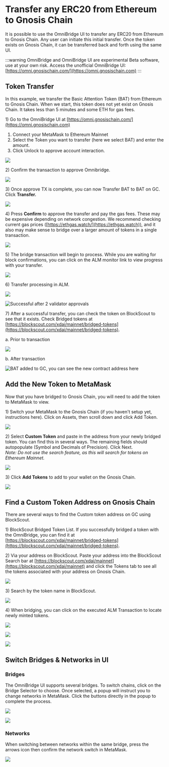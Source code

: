 ---
---

# Transfer any ERC20 from Ethereum to Gnosis Chain

It is possible to use the OmniBridge UI to transfer any ERC20 from Ethereum to Gnosis Chain. Any user can initiate this initial transfer. Once the token exists on Gnosis Chain, it can be transferred back and forth using the same UI.

:::warning
OmniBridge and OmniBridge UI are experimental Beta software, use at your own risk. Access the unofficial OmniBridge UI: [https://omni.gnosischain.com/](https://omni.gnosischain.com)
:::

## Token Transfer

In this example, we transfer the Basic Attention Token (BAT) from Ethereum to Gnosis Chain. When we start, this token does not yet exist on Gnosis Chain. It takes less than 5 minutes and some ETH for gas fees.

1\) Go to the OmniBridge UI at [https://omni.gnosischain.com/](https://omni.gnosischain.com)

1. Connect your MetaMask to Ethereum Mainnet
2. Select the Token you want to transfer (here we select BAT) and enter the amount.
3. Click Unlock to approve account interaction.

![](/img/specs/bridges/Omni1.jpg)

2\) Confirm the transaction to approve Omnibridge.

![](/img/specs/bridges/Omni2.jpg)

3\) Once approve TX is complete, you can now Transfer BAT to BAT on GC. Click **Transfer.**

![](/img/specs/bridges/Omni3.jpg)

4\) Press **Confirm** to approve the transfer and pay the gas fees. These may be expensive depending on network congestion. We recommend checking current gas prices ([https://ethgas.watch/](https://ethgas.watch)), and it also may make sense to bridge over a larger amount of tokens in a single transaction.

![](/img/specs/bridges/Omni4.jpg)

5\) The bridge transaction will begin to process. While you are waiting for block confirmations, you can click on the ALM monitor link to view progress with your transfer.

![](/img/specs/bridges/Omni5.jpg)

6\) Transfer processing in ALM.

![](</img/specs/bridges/omni6a-1.jpg>)

![Successful after 2 validator approvals](/img/specs/bridges/Omni6b.jpg)

7\) After a successful transfer, you can check the token on BlockScout to see that it exists. Check Bridged tokens at [https://blockscout.com/xdai/mainnet/bridged-tokens](https://blockscout.com/xdai/mainnet/bridged-tokens).

a. Prior to transaction

![](</img/specs/bridges/bridge1-1.jpg>)

b. After transaction

![BAT added to GC, you can see the new contract address here](/img/specs/bridges/bridge2.jpg)

## Add the New Token to MetaMask

Now that you have bridged to Gnosis Chain, you will need to add the token to MetaMask to view.

1\) Switch your MetaMask to the Gnosis Chain (if you haven't setup yet, instructions here). Click on Assets, then scroll down and click Add Token.

![](</img/specs/bridges/mmx1-1.jpg>)

2\) Select **Custom Token** and paste in the address from your newly bridged token. You can find this in several ways. The remaining fields should autopopulate (Symbol and Decimals of Precision). Click Next.\
_Note: Do not use the search feature, as this will search for tokens on Ethereum Mainnet._

![](/img/specs/bridges/mmx2.jpg)

3\) Click **Add Tokens** to add to your wallet on the Gnosis Chain.

![](/img/specs/bridges/mmx3.jpg)

## Find a Custom Token Address on Gnosis Chain

There are several ways to find the Custom token address on GC using BlockScout.

1\) BlockScout Bridged Token List. If you successfully bridged a token with the OmniBridge, you can find it at [https://blockscout.com/xdai/mainnet/bridged-tokens](https://blockscout.com/xdai/mainnet/bridged-tokens).

2\) Via your address on BlockScout. Paste your address into the BlockScout Search bar at [https://blockscout.com/xdai/mainnet](https://blockscout.com/xdai/mainnet) and click the Tokens tab to see all the tokens associated with your address on Gnosis Chain.

![](/img/specs/bridges/blockscout-search.jpg)

3\) Search by the token name in BlockScout.

![](/img/specs/bridges/search.jpg)

4\) When bridging, you can click on the executed ALM Transaction to locate newly minted tokens.

![](/img/specs/bridges/ALM1.jpg)

![](/img/specs/bridges/ALM2.jpg)

![](/img/specs/bridges/ALM3.jpg)

## Switch Bridges & Networks in UI

### Bridges

The OmniBridge UI supports several bridges. To switch chains, click on the Bridge Selector to choose. Once selected, a popup will instruct you to change networks in MetaMask. Click the buttons directly in the popup to complete the process.

![](/img/specs/bridges/switch-bridge-1.png)

![](/img/specs/bridges/switch-bridge-2.png)

### Networks

When switching between networks within the same bridge, press the arrows icon then confirm the network switch in MetaMask.

![](/img/specs/bridges/switch-networks.png)